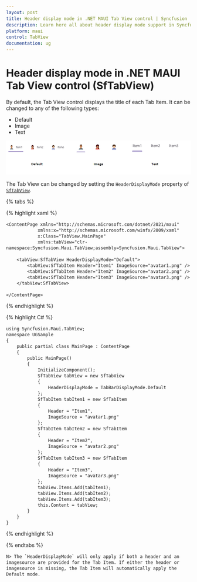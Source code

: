 ```yaml
---
layout: post
title: Header display mode in .NET MAUI Tab View control | Syncfusion
description: Learn here all about header display mode support in Syncfusion .NET MAUI Tab View (SfTabView) control and more.
platform: maui
control: TabView
documentation: ug
---
```


# Header display mode in .NET MAUI Tab View control (SfTabView)

By default, the Tab View control displays the title of each Tab Item. It can be changed to any of the following types:

* Default
* Image
* Text

![Image for HeaderDisplayMode](images/Header-Display-Mode.png)

The Tab View can be changed by setting the `HeaderDisplayMode` property of [`SfTabView`](https://help.syncfusion.com/cr/maui/Syncfusion.Maui.TabView.html).

{% tabs %}

{% highlight xaml %}

    <ContentPage xmlns="http://schemas.microsoft.com/dotnet/2021/maui"
                xmlns:x="http://schemas.microsoft.com/winfx/2009/xaml"
                x:Class="TabView.MainPage"
                xmlns:tabView="clr-namespace:Syncfusion.Maui.TabView;assembly=Syncfusion.Maui.TabView">

        <tabView:SfTabView HeaderDisplayMode="Default">
            <tabView:SfTabItem Header="Item1" ImageSource="avatar1.png" />
            <tabView:SfTabItem Header="Item2" ImageSource="avatar2.png" />
            <tabView:SfTabItem Header="Item3" ImageSource="avatar3.png" />
        </tabView:SfTabView>

    </ContentPage>

{% endhighlight %}

{% highlight C# %}

    using Syncfusion.Maui.TabView;
    namespace UGSample
    {
        public partial class MainPage : ContentPage
        {          
            public MainPage()
            {
                InitializeComponent();
                SfTabView tabView = new SfTabView
                {
                    HeaderDisplayMode = TabBarDisplayMode.Default
                };
                SfTabItem tabItem1 = new SfTabItem
                {
                    Header = "Item1",
                    ImageSource = "avatar1.png"
                };
                SfTabItem tabItem2 = new SfTabItem
                {
                    Header = "Item2",
                    ImageSource = "avatar2.png"
                };
                SfTabItem tabItem3 = new SfTabItem
                {
                    Header = "Item3",
                    ImageSource = "avatar3.png"
                };
                tabView.Items.Add(tabItem1);
                tabView.Items.Add(tabItem2);
                tabView.Items.Add(tabItem3);
                this.Content = tabView;
            }
        }
    }

{% endhighlight %}

{% endtabs %}

    N> The `HeaderDisplayMode` will only apply if both a header and an imagesource are provided for the Tab Item. If either the header or imagesource is missing, the Tab Item will automatically apply the Default mode.

